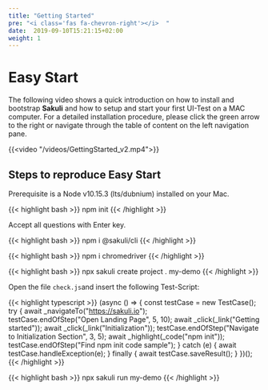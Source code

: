 ```yaml
---
title: "Getting Started"
pre: "<i class='fas fa-chevron-right'></i>  "
date:  2019-09-10T15:21:15+02:00
weight: 1
---
```


# Easy Start
The following video shows a quick introduction on how to install and bootstrap **Sakuli** and how to setup and start your first UI-Test on a MAC computer. For a detailed installation procedure, please click the green arrow to the right or navigate through the table of content on the left navigation pane.

{{<video "/videos/GettingStarted_v2.mp4">}}

## Steps to reproduce Easy Start
Prerequisite is a Node v10.15.3 (lts/dubnium) installed on your Mac.

{{< highlight bash >}}
npm init
{{< /highlight >}}

Accept all questions with Enter key.

{{< highlight bash >}}
npm i @sakuli/cli
{{< /highlight >}}

{{< highlight bash >}}
npm i chromedriver
{{< /highlight >}}

{{< highlight bash >}}
npx sakuli create project . my-demo
{{< /highlight >}}

Open the file `check.js`and insert the following Test-Script:

{{< highlight typescript >}}
(async () => {
    const testCase = new TestCase();
    try {
        await _navigateTo("https://sakuli.io");          
        testCase.endOfStep("Open Landing Page", 5, 10);
        await _click(_link("Getting started"));
        await _click(_link("Initialization"));
        testCase.endOfStep("Navigate to Initialization Section", 3, 5);
        await _highlight(_code("npm init"));
        testCase.endOfStep("Find npm init code sample");
    } catch (e) {
        await testCase.handleException(e);
    } finally {
        await testCase.saveResult();
    }
})();
{{< /highlight >}}

{{< highlight bash >}}
npx sakuli run my-demo
{{< /highlight >}}